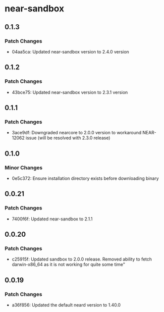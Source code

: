 # near-sandbox

## 0.1.3

### Patch Changes

- 04aa5ca: Updated near-sandbox version to 2.4.0 version

## 0.1.2

### Patch Changes

- 43bce75: Updated near-sandbox version to 2.3.1 version

## 0.1.1

### Patch Changes

- 3ace9df: Downgraded nearcore to 2.0.0 version to workaround NEAR-12062 issue (will be resolved with 2.3.0 release)

## 0.1.0

### Minor Changes

- 0e5c372: Ensure installation directory exists before downloading binary

## 0.0.21

### Patch Changes

- 7400f6f: Updated near-sandbox to 2.1.1

## 0.0.20

### Patch Changes

- c25915f: Updated sandbox to 2.0.0 release. Removed ability to fetch darwin-x86_64 as it is not working for quite some time"

## 0.0.19

### Patch Changes

- a36f856: Updated the default neard version to 1.40.0
